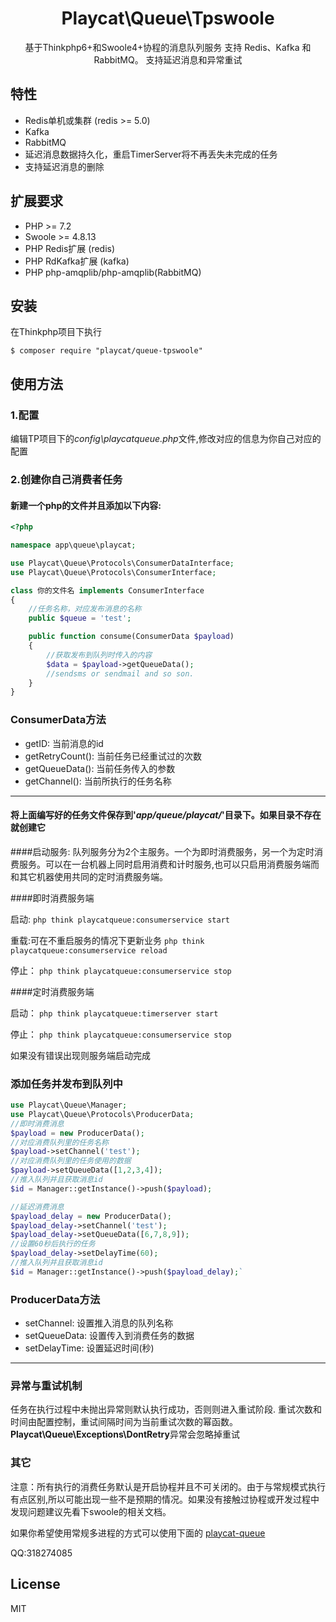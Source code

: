 
<h1 align="center">Playcat\Queue\Tpswoole</h1>

<p align="center">基于Thinkphp6+和Swoole4+协程的消息队列服务
支持 Redis、Kafka 和 RabbitMQ。 支持延迟消息和异常重试</p>

## 特性

- Redis单机或集群 (redis >= 5.0)
- Kafka 
- RabbitMQ
- 延迟消息数据持久化，重启TimerServer将不再丢失未完成的任务
- 支持延迟消息的删除

## 扩展要求

- PHP >= 7.2
- Swoole >= 4.8.13
- PHP Redis扩展 (redis)
- PHP RdKafka扩展 (kafka)
- PHP php-amqplib/php-amqplib(RabbitMQ)

## 安装
在Thinkphp项目下执行
```shell
$ composer require "playcat/queue-tpswoole"
```

## 使用方法

### 1.配置
编辑TP项目下的*config\playcatqueue.php*文件,修改对应的信息为你自己对应的配置

### 2.创建你自己消费者任务

#### 新建一个php的文件并且添加以下内容:

```php
<?php

namespace app\queue\playcat;

use Playcat\Queue\Protocols\ConsumerDataInterface;
use Playcat\Queue\Protocols\ConsumerInterface;

class 你的文件名 implements ConsumerInterface
{
    //任务名称，对应发布消息的名称
    public $queue = 'test';

    public function consume(ConsumerData $payload)
    {
        //获取发布到队列时传入的内容
        $data = $payload->getQueueData();
        //sendsms or sendmail and so son.
    }
}

```

### ConsumerData方法

- getID: 当前消息的id
- getRetryCount(): 当前任务已经重试过的次数
- getQueueData():  当前任务传入的参数
- getChannel(): 当前所执行的任务名称
- - -

#### 将上面编写好的任务文件保存到'*app/queue/playcat/*'目录下。如果目录不存在就创建它


####启动服务:
队列服务分为2个主服务。一个为即时消费服务，另一个为定时消费服务。可以在一台机器上同时启用消费和计时服务,也可以只启用消费服务端而和其它机器使用共同的定时消费服务端。

####即时消费服务端

启动:
`php think playcatqueue:consumerservice start`

重载:可在不重启服务的情况下更新业务
`php think playcatqueue:consumerservice reload`

停止：
`php think playcatqueue:consumerservice stop`


####定时消费服务端

启动：
`php think playcatqueue:timerserver start`

停止：
`php think playcatqueue:consumerservice stop`

如果没有错误出现则服务端启动完成

### 添加任务并发布到队列中

```php
use Playcat\Queue\Manager;
use Playcat\Queue\Protocols\ProducerData;
//即时消费消息
$payload = new ProducerData();
//对应消费队列里的任务名称
$payload->setChannel('test');
//对应消费队列里的任务使用的数据
$payload->setQueueData([1,2,3,4]);
//推入队列并且获取消息id
$id = Manager::getInstance()->push($payload);

//延迟消费消息
$payload_delay = new ProducerData();
$payload_delay->setChannel('test');
$payload_delay->setQueueData([6,7,8,9]);
//设置60秒后执行的任务
$payload_delay->setDelayTime(60);
//推入队列并且获取消息id
$id = Manager::getInstance()->push($payload_delay);`
```

### ProducerData方法

- setChannel: 设置推入消息的队列名称
- setQueueData: 设置传入到消费任务的数据
- setDelayTime: 设置延迟时间(秒)
- - -

### 异常与重试机制

任务在执行过程中未抛出异常则默认执行成功，否则则进入重试阶段.
重试次数和时间由配置控制，重试间隔时间为当前重试次数的幂函数。
**Playcat\Queue\Exceptions\DontRetry**异常会忽略掉重试


### 其它

注意：所有执行的消费任务默认是开启协程并且不可关闭的。由于与常规模式执行有点区别,所以可能出现一些不是预期的情况。如果没有接触过协程或开发过程中发现问题建议先看下swoole的相关文档。

如果你希望使用常规多进程的方式可以使用下面的
[playcat-queue ](https://github.com/nsnake/playcat-queue)

QQ:318274085

## License

MIT
